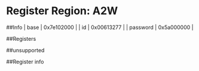 # Register Region: A2W


##Info
| base | 0x7e102000 |
| id | 0x00613277 |
| password | 0x5a000000 |

##Registers


##unsupported


##Register info

